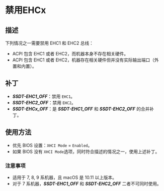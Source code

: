 # 禁用EHCx

## 描述

下列情况之一需要禁用 EHC1 和 EHC2 总线：

- ACPI 包含 EHC1 或者 EHC2，而机器本身不存在相关硬件。
- ACPI 包含 EHC1 或者 EHC2，机器存在相关硬件但并没有实际输出端口（外置和内置）。

## 补丁

- ***SSDT-EHC1_OFF***：禁用 `EHC1`。
- ***SSDT-EHC2_OFF***：禁用 `EHC2`。
- ***SSDT-EHCx_OFF***：是 ***SSDT-EHC1_OFF*** 和 ***SSDT-EHC2_OFF*** 的合并补丁。

## 使用方法

- 优先 BIOS 设置：`XHCI Mode` = `Enabled`。
- 如果 BIOS 没有 `XHCI Mode`选项，同时符合描述的情况之一，使用上述补丁。

### 注意事项

- 适用于 7, 8, 9 系机器，且 macOS 是 10.11 以上版本。
- 对于 7 系机器，***SSDT-EHC1_OFF*** 和 ***SSDT-EHC2_OFF*** 二者不可同时使用。
